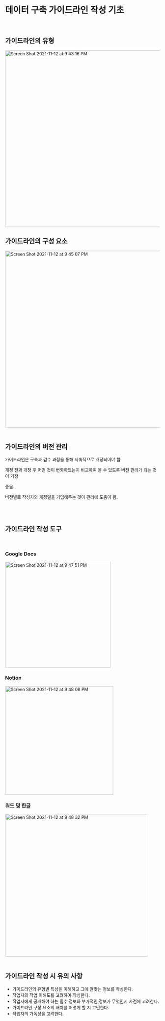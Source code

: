 # 데이터 구축 가이드라인 작성 기초

<br>

## 가이드라인의 유형

<img width="573" alt="Screen Shot 2021-11-12 at 9 43 16 PM" src="https://user-images.githubusercontent.com/88299729/141469851-debaa414-46b8-47fa-8245-b9efdedd55ef.png">

<br>

## 가이드라인의 구성 요소

<img width="573" alt="Screen Shot 2021-11-12 at 9 45 07 PM" src="https://user-images.githubusercontent.com/88299729/141469872-38c2ebfb-14c1-48bd-b22a-b3c9f62db7f1.png">

<br>

<br>

## 가이드라인의 버전 관리

가이드라인은 구축과 검수 과정을 통해 지속적으로 개정되어야 함.

개정 전과 개정 후 어떤 것이 변화하였는지 비교하여 볼 수 있도록 버전 관리가 되는 것이 가장

좋음.

버전별로 작성자와 개정일을 기입해두는 것이 관리에 도움이 됨.

<br><br>

## 가이드라인 작성 도구

<br>

### Google Docs

<img width="343" alt="Screen Shot 2021-11-12 at 9 47 51 PM" src="https://user-images.githubusercontent.com/88299729/141469901-b8683be3-174e-44fc-b973-413e4763ce3c.png">

<br>

### Notion 

<img width="352" alt="Screen Shot 2021-11-12 at 9 48 08 PM" src="https://user-images.githubusercontent.com/88299729/141469927-9fc5f024-6f05-45b5-afc1-96155f5ecf65.png">

<br>

### 워드 및 한글

<img width="463" alt="Screen Shot 2021-11-12 at 9 48 32 PM" src="https://user-images.githubusercontent.com/88299729/141469941-cfb00e01-e631-41a3-9993-4df80f3e865a.png">

<br>

<br>

## 가이드라인 작성 시 유의 사항

* 가이드라인의 유형별 특성을 이해하고 그에 알맞는 정보를 작성한다.
* 작업자의 작업 이해도를 고려하여 작성한다.
* 작업자에게 공개해야 하는 필수 정보와 부가적인 정보가 무엇인지 사전에 고려한다.
* 가이드라인 구성 요소의 배치를 어떻게 할 지 고민한다.
* 작업자의 가독성을 고려한다.